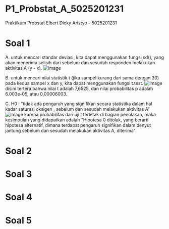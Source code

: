 # P1_Probstat_A_5025201231
Praktikum Probstat
Elbert Dicky Aristyo - 5025201231
# Soal 1
A. untuk mencari standar deviasi, kita dapat menggunakan fungsi sd(), yang akan menerima selisih dari sebelum dan sesudah responden melakukan aktivitas A (y - x).
![image](https://user-images.githubusercontent.com/55837575/170879227-00f69583-4b19-4f50-9fb6-5972516cb2c7.png)

B. untuk mencari nilai statistik t (jika sampel kurang dari sama dengan 30) pada kedua sampel x dan y, kita dapat menggunakan fungsi t.test.
![image](https://user-images.githubusercontent.com/55837575/170879558-ec2d3bd5-7797-4e42-9f20-81ad3a6ae64f.png)
disini tertera bahwa nilai t adalah 7,6525, dan nilai probabilitas p adalah 6.003e-05, atau 0,00006003.

C. H0 : “tidak ada pengaruh yang signifikan secara statistika dalam hal kadar saturasi oksigen , sebelum dan sesudah melakukan aktivitas A”
![image](https://user-images.githubusercontent.com/55837575/170880418-87e0ed50-bf14-4637-b951-b97739099c5c.png)
karena probabilitas dari uji t terletak di bagian penolakan, maka kesimpulan yang didapatkan adalah "Hipotesa 0 ditolak, yang berarti hipotesa alternatif, dimana terdapat pengaruh signifikan dalam denyut jantung sebelum dan sesudah melakukan aktivitas A, diterima".

# Soal 2

# Soal 3

# Soal 4

# Soal 5
